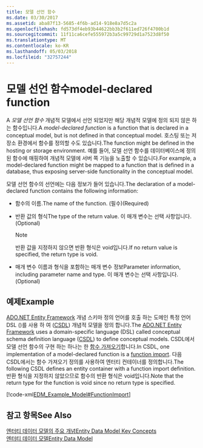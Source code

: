 ```yaml
---
title: 모델 선언 함수
ms.date: 03/30/2017
ms.assetid: aba87f13-5685-4f6b-ad14-918e8a7d5c2a
ms.openlocfilehash: fd573df4eb93b44622bb3b2f611ed726f4700b1d
ms.sourcegitcommit: 11f11ca6cefe555972b3a5c99729d1a7523d8f50
ms.translationtype: MT
ms.contentlocale: ko-KR
ms.lasthandoff: 05/03/2018
ms.locfileid: "32757244"
---
```

# <a name="model-declared-function"></a><span data-ttu-id="1c5c0-102">모델 선언 함수</span><span class="sxs-lookup"><span data-stu-id="1c5c0-102">model-declared function</span></span>
<span data-ttu-id="1c5c0-103">A *모델 선언 함수* 개념적 모델에서 선언 되었지만 해당 개념적 모델에 정의 되지 않은 하는 함수입니다.</span><span class="sxs-lookup"><span data-stu-id="1c5c0-103">A *model-declared function* is a function that is declared in a conceptual model, but is not defined in that conceptual model.</span></span> <span data-ttu-id="1c5c0-104">호스팅 또는 저장소 환경에서 함수를 정의할 수도 있습니다.</span><span class="sxs-lookup"><span data-stu-id="1c5c0-104">The function might be defined in the hosting or storage environment.</span></span> <span data-ttu-id="1c5c0-105">예를 들어, 모델 선언 함수를 데이터베이스에 정의된 함수에 매핑하여 개념적 모델에 서버 쪽 기능을 노출할 수 있습니다.</span><span class="sxs-lookup"><span data-stu-id="1c5c0-105">For example, a model-declared function might be mapped to a function that is defined in a database, thus exposing server-side functionality in the conceptual model.</span></span>  
  
 <span data-ttu-id="1c5c0-106">모델 선언 함수의 선언에는 다음 정보가 들어 있습니다.</span><span class="sxs-lookup"><span data-stu-id="1c5c0-106">The declaration of a model-declared function contains the following information:</span></span>  
  
-   <span data-ttu-id="1c5c0-107">함수의 이름.</span><span class="sxs-lookup"><span data-stu-id="1c5c0-107">The name of the function.</span></span> <span data-ttu-id="1c5c0-108">(필수)</span><span class="sxs-lookup"><span data-stu-id="1c5c0-108">(Required)</span></span>  
  
-   <span data-ttu-id="1c5c0-109">반환 값의 형식</span><span class="sxs-lookup"><span data-stu-id="1c5c0-109">The type of the return value.</span></span> <span data-ttu-id="1c5c0-110">이 매개 변수는 선택 사항입니다.</span><span class="sxs-lookup"><span data-stu-id="1c5c0-110">(Optional)</span></span>  
  
    > [!NOTE]
    >  <span data-ttu-id="1c5c0-111">반환 값을 지정하지 않으면 반환 형식은 void입니다.</span><span class="sxs-lookup"><span data-stu-id="1c5c0-111">If no return value is specified, the return type is void.</span></span>  
  
-   <span data-ttu-id="1c5c0-112">매개 변수 이름과 형식을 포함하는 매개 변수 정보</span><span class="sxs-lookup"><span data-stu-id="1c5c0-112">Parameter information, including parameter name and type.</span></span> <span data-ttu-id="1c5c0-113">이 매개 변수는 선택 사항입니다.</span><span class="sxs-lookup"><span data-stu-id="1c5c0-113">(Optional)</span></span>  
  
## <a name="example"></a><span data-ttu-id="1c5c0-114">예제</span><span class="sxs-lookup"><span data-stu-id="1c5c0-114">Example</span></span>  
 <span data-ttu-id="1c5c0-115">[ADO.NET Entity Framework](../../../../docs/framework/data/adonet/ef/index.md) 개념 스키마 정의 언어를 호출 하는 도메인 특정 언어 DSL ()를 사용 하 여 ([CSDL](../../../../docs/framework/data/adonet/ef/language-reference/csdl-specification.md)) 개념적 모델을 정의 합니다.</span><span class="sxs-lookup"><span data-stu-id="1c5c0-115">The [ADO.NET Entity Framework](../../../../docs/framework/data/adonet/ef/index.md) uses a domain-specific language (DSL) called conceptual schema definition language ([CSDL](../../../../docs/framework/data/adonet/ef/language-reference/csdl-specification.md)) to define conceptual models.</span></span> <span data-ttu-id="1c5c0-116">CSDL에서 모델 선언 함수의 구현 하는 하나는 한 [함수 가져오기](http://msdn.microsoft.com/library/125704ae-56c7-4233-80b7-389a10f3a65d)합니다.</span><span class="sxs-lookup"><span data-stu-id="1c5c0-116">In CSDL, one implementation of a model-declared function is a [function import](http://msdn.microsoft.com/library/125704ae-56c7-4233-80b7-389a10f3a65d).</span></span> <span data-ttu-id="1c5c0-117">다음 CSDL에서는 함수 가져오기 정의를 사용하여 엔터티 컨테이너를 정의합니다.</span><span class="sxs-lookup"><span data-stu-id="1c5c0-117">The following CSDL defines an entity container with a function import definition.</span></span> <span data-ttu-id="1c5c0-118">반환 형식을 지정하지 않았으므로 함수의 반환 형식은 void입니다.</span><span class="sxs-lookup"><span data-stu-id="1c5c0-118">Note that the return type for the function is void since no return type is specified.</span></span>  
  
 [!code-xml[EDM_Example_Model#FunctionImport](../../../../samples/snippets/xml/VS_Snippets_Data/edm_example_model/xml/books4.edmx#functionimport)]  
  
## <a name="see-also"></a><span data-ttu-id="1c5c0-119">참고 항목</span><span class="sxs-lookup"><span data-stu-id="1c5c0-119">See Also</span></span>  
 [<span data-ttu-id="1c5c0-120">엔터티 데이터 모델의 주요 개념</span><span class="sxs-lookup"><span data-stu-id="1c5c0-120">Entity Data Model Key Concepts</span></span>](../../../../docs/framework/data/adonet/entity-data-model-key-concepts.md)  
 [<span data-ttu-id="1c5c0-121">엔터티 데이터 모델</span><span class="sxs-lookup"><span data-stu-id="1c5c0-121">Entity Data Model</span></span>](../../../../docs/framework/data/adonet/entity-data-model.md)
